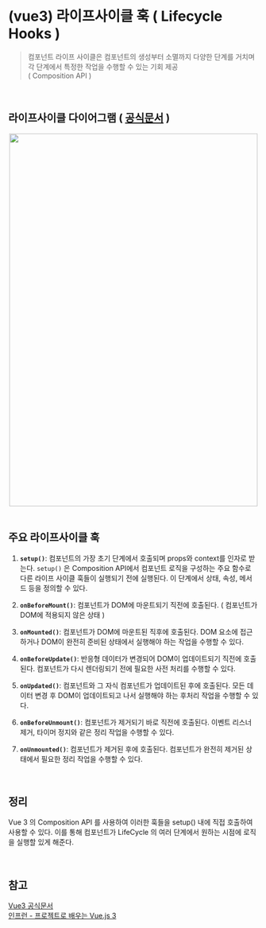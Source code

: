 # (vue3) 라이프사이클 훅 ( Lifecycle Hooks )

> 컴포넌트 라이프 사이클은 컴포넌트의 생성부터 소멸까지 다양한 단계를 거치며 각 단계에서 특정한 작업을 수행할 수 있는 기회 제공 <br>( Composition API )

<br>

## 라이프사이클 다이어그램 ( [공식문서](https://vuejs.org/guide/essentials/lifecycle) )
<div align="center">
	<img src="https://vuejs.org/assets/lifecycle.DLmSwRQE.png" width="500" height="750">
</div>
<br>

## 주요 라이프사이클 훅

1. **`setup()`**: 컴포넌트의 가장 초기 단계에서 호출되며 props와 context를 인자로 받는다. `setup()` 은 Composition API에서 컴포넌트 로직을 구성하는 주요 함수로 다른 라이프 사이클 훅들이 실행되기 전에 실행된다. 이 단계에서 상태, 속성, 메서드 등을 정의할 수 있다.
    
2. **`onBeforeMount()`**: 컴포넌트가 DOM에 마운트되기 직전에 호출된다. ( 컴포넌트가 DOM에 적용되지 않은 상태 )
    
3. **`onMounted()`**: 컴포넌트가 DOM에 마운트된 직후에 호출된다. DOM 요소에 접근하거나 DOM이 완전히 준비된 상태에서 실행해야 하는 작업을 수행할 수 있다.
    
4. **`onBeforeUpdate()`**: 반응형 데이터가 변경되어 DOM이 업데이트되기 직전에 호출된다. 컴포넌트가 다시 렌더링되기 전에 필요한 사전 처리를 수행할 수 있다.
    
5. **`onUpdated()`**: 컴포넌트와 그 자식 컴포넌트가 업데이트된 후에 호출된다. 모든 데이터 변경 후 DOM이 업데이트되고 나서 실행해야 하는 후처리 작업을 수행할 수 있다.
    
6. **`onBeforeUnmount()`**: 컴포넌트가 제거되기 바로 직전에 호출된다. 이벤트 리스너 제거, 타이머 정지와 같은 정리 작업을 수행할 수 있다.
    
7. **`onUnmounted()`**: 컴포넌트가 제거된 후에 호출된다. 컴포넌트가 완전히 제거된 상태에서 필요한 정리 작업을 수행할 수 있다.

<br>

## 정리
Vue 3 의 Composition API 를 사용하여 이러한 훅들을 setup() 내에 직접 호출하여 사용할 수 있다. 이를 통해 컴포넌트가 LifeCycle 의 여러 단계에서 원하는 시점에 로직을 실행할 있게 해준다.

<br>

## 참고
[Vue3 공식문서](https://vuejs.org/api/composition-api-lifecycle.html) <br>
[인프런 - 프로젝트로 배우는 Vue.js 3](https://inf.run/XZ5f) 